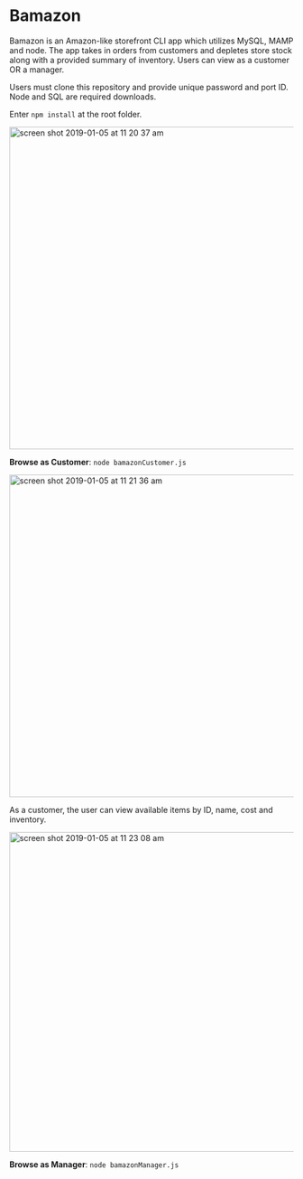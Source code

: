 # Bamazon

Bamazon is an Amazon-like storefront CLI app which utilizes MySQL, MAMP and node. The app takes in orders from customers and depletes store stock along with a provided summary of inventory. Users can view as a customer OR a manager.

Users must clone this repository and provide unique password and port ID.
Node and SQL are required downloads.

Enter `npm install` at the root folder.

<img width="571" alt="screen shot 2019-01-05 at 11 20 37 am" src="https://user-images.githubusercontent.com/39817046/50727459-c6784400-10e0-11e9-9c2d-9b39852c7268.png">

**Browse as Customer**: `node bamazonCustomer.js`

<img width="571" alt="screen shot 2019-01-05 at 11 21 36 am" src="https://user-images.githubusercontent.com/39817046/50727478-f6bfe280-10e0-11e9-9b86-52b43f5a4554.png">

As a customer, the user can view available items by ID, name, cost and inventory.

<img width="566" alt="screen shot 2019-01-05 at 11 23 08 am" src="https://user-images.githubusercontent.com/39817046/50727496-2ff85280-10e1-11e9-9671-4f92a2cf231b.png">













**Browse as Manager**: `node bamazonManager.js`

